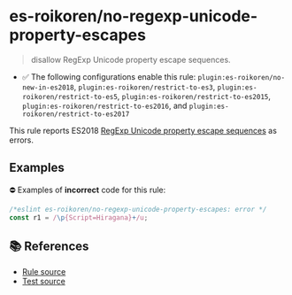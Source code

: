 # es-roikoren/no-regexp-unicode-property-escapes
> disallow RegExp Unicode property escape sequences.

- ✅ The following configurations enable this rule: `plugin:es-roikoren/no-new-in-es2018`, `plugin:es-roikoren/restrict-to-es3`, `plugin:es-roikoren/restrict-to-es5`, `plugin:es-roikoren/restrict-to-es2015`, `plugin:es-roikoren/restrict-to-es2016`, and `plugin:es-roikoren/restrict-to-es2017`

This rule reports ES2018 [RegExp Unicode property escape sequences](https://github.com/tc39/proposal-regexp-unicode-property-escapes#readme) as errors.

## Examples

⛔ Examples of **incorrect** code for this rule:

```js
/*eslint es-roikoren/no-regexp-unicode-property-escapes: error */
const r1 = /\p{Script=Hiragana}+/u;
```

## 📚 References

- [Rule source](https://github.com/roikoren755/eslint-plugin-es/blob/v2.0.0/src/rules/no-regexp-unicode-property-escapes.ts)
- [Test source](https://github.com/roikoren755/eslint-plugin-es/blob/v2.0.0/tests/src/rules/no-regexp-unicode-property-escapes.ts)
